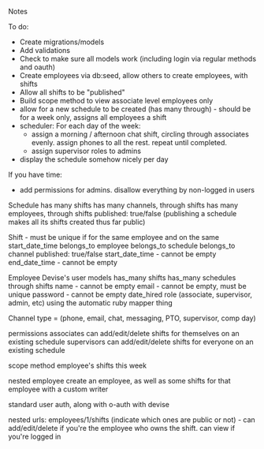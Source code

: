 Notes

To do:
- Create migrations/models
- Add validations
- Check to make sure all models work (including login via regular methods and oauth)
- Create employees via db:seed, allow others to create employees, with shifts
- Allow all shifts to be "published"
- Build scope method to view associate level employees only
- allow for a new schedule to be created (has many through) - should be for a week only, assigns all employees a shift
- scheduler:
 For each day of the week:
  * assign a morning / afternoon chat shift, circling through associates evenly. assign phones to all the rest. repeat until completed.
  * assign supervisor roles to admins
- display the schedule somehow nicely per day

If you have time:
- add permissions for admins. disallow everything by non-logged in users

Schedule
has many shifts
has many channels, through shifts
has many employees, through shifts
published: true/false (publishing a schedule makes all its shifts created thus far public)

Shift - must be unique if for the same employee and on the same start_date_time
belongs_to employee
belongs_to schedule
belongs_to channel
published: true/false
start_date_time - cannot be empty
end_date_time - cannot be empty

Employee
Devise's user models
has_many shifts
has_many schedules through shifts
name - cannot be empty
email - cannot be empty, must be unique
password - cannot be empty
date_hired
role (associate, supervisor, admin, etc) using the automatic ruby mapper thing

Channel
type = (phone, email, chat, messaging, PTO, supervisor, comp day)

permissions
associates can add/edit/delete shifts for themselves on an existing schedule
supervisors can add/edit/delete shifts for everyone on an existing schedule

scope method
employee's shifts this week

nested employee
create an employee, as well as some shifts for that employee with a custom writer

standard user auth, along with o-auth with devise

nested urls: employees/1/shifts (indicate which ones are public or not) - can add/edit/delete if you're the employee who owns the shift. can view if you're logged in
